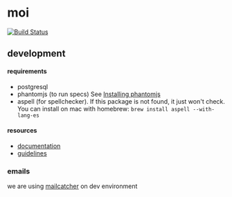 # moi
[![Build Status](https://travis-ci.org/GrowMoi/moi.svg?branch=MOI-HSA-008-users-admin)](https://travis-ci.org/GrowMoi/moi)

## development

#### requirements

- postgresql
- phantomjs (to run specs) See [Installing phantomjs](https://github.com/teampoltergeist/poltergeist#installing-phantomjs)
- aspell (for spellchecker). If this package is not found, it just won't check. You can install on mac with homebrew: `brew install aspell --with-lang-es`

#### resources

- [documentation](http://www.rubydoc.info/github/GrowMoi/moi/master)
- [guidelines](https://github.com/GrowMoi/moi/blob/master/guidelines.md)

### emails
we are using [mailcatcher](http://mailcatcher.me/) on dev environment
